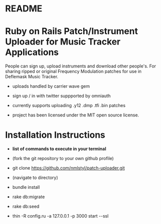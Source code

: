 # README

# Ruby on Rails Patch/Instrument Uploader for Music Tracker Applications

People can sign up, upload instruments and download other people's.  For sharing ripped or original Frequency Modulation patches for use in Deflemask Music Tracker.

* uploads handled by carrier wave gem

* sign up / in with twitter suppported by omniauth

* currently supports uploading .y12 .dmp .tfi .bin patches

*  project has been licensed under the MIT open source license.

# Installation Instructions

* **list of commands to execute in your terminal**

* (fork the git repository to your own github profile)

* git clone https://github.com/nmlstyl/patch-uploader.git

* (navigate to directory)

* bundle install

* rake db:migrate

* rake db:seed

* thin -R config.ru -a 127.0.0.1 -p 3000 start --ssl
